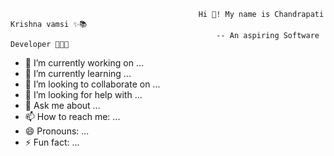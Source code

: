 

                                              Hi 👋! My name is Chandrapati Krishna vamsi ✨📚
                                                  -- An aspiring Software Developer 🚀🚀🚀


- 🔭 I’m currently working on ...
- 🌱 I’m currently learning ...
- 👯 I’m looking to collaborate on ...
- 🤔 I’m looking for help with ...
- 💬 Ask me about ...
- 📫 How to reach me: ...
- 😄 Pronouns: ...
- ⚡ Fun fact: ...

